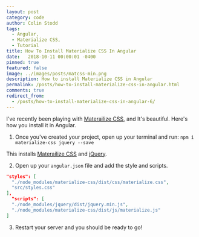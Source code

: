 ```yaml
---
layout: post
category: code
author: Colin Stodd
tags:
  - Angular,
  - Materialize CSS,
  - Tutorial
title: How To Install Materialize CSS In Angular
date:   2018-10-11 00:00:01 -0400
pinned: true
featured: false
image: ../images/posts/matcss-min.png
description: How to install Materialize CSS in Angular
permalink: /posts/how-to-install-materialize-css-in-angular.html
comments: true
redirect_from:
  - /posts/how-to-install-materialize-css-in-angular-6/
---
```


I've recently been playing with <a href="http://materializecss.com/" target="_blank">Materailize CSS</a>, and It's beautiful. Here's how you install it in Angular.

1. Once you've created your project, open up your terminal and run:
`npm i materialize-css jquery --save`

This installs <a href="http://materializecss.com/" target="_blank">Materailize CSS</a> and <a href="https://jquery.com/" target="_blank">jQuery</a>.

2. Open up your `angular.json` file and add the style and scripts.


```json
"styles": [
  "./node_modules/materialize-css/dist/css/materialize.css",
  "src/styles.css"
],
  "scripts": [
  "./node_modules/jquery/dist/jquery.min.js",
  "./node_modules/materialize-css/dist/js/materialize.js"
]
```

3. Restart your server and you should be ready to go!
